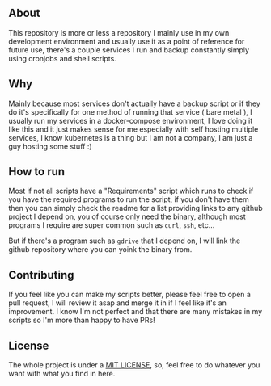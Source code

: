 ## About

This repository is more or less a repository I mainly use in my own development environment and usually use it as a point of reference for future use, there's a couple services I run and backup constantly simply using cronjobs and shell scripts.

## Why

Mainly because most services don't actually have a backup script or if they do it's specifically for one method of running that service ( bare metal ), I usually run my services in a docker-compose environment, I love doing it like this and it just makes sense for me especially with self hosting multiple services, I know kubernetes is a thing but I am not a company, I am just a guy hosting some stuff :)

## How to run

Most if not all scripts have a "Requirements" script which runs to check if you have the required programs to run the script, if you don't have them then you can simply check the readme for a list providing links to any github project I depend on, you of course only need the binary, although most programs I require are super common such as `curl`, `ssh`, etc...

But if there's a program such as `gdrive` that I depend on, I will link the github repository where you can yoink the binary from.

## Contributing

If you feel like you can make my scripts better, please feel free to open a pull request, I will review it asap and merge it in if I feel like it's an improvement. I know I'm not perfect and that there are many mistakes in my scripts so I'm more than happy to have PRs!

## License

The whole project is under a [MIT LICENSE](./LICENSE), so, feel free to do whatever you want with what you find in here.